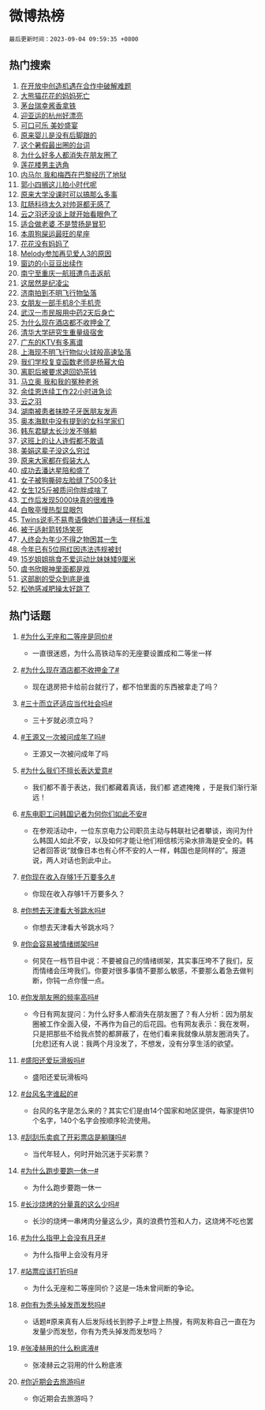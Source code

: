 # 微博热榜

`最后更新时间：2023-09-04 09:59:35 +0800`

## 热门搜索

1. [在开放中创造机遇在合作中破解难题](https://m.weibo.cn/search?containerid=100103type%3D1%26t%3D10%26q%3D%23%E5%9C%A8%E5%BC%80%E6%94%BE%E4%B8%AD%E5%88%9B%E9%80%A0%E6%9C%BA%E9%81%87%E5%9C%A8%E5%90%88%E4%BD%9C%E4%B8%AD%E7%A0%B4%E8%A7%A3%E9%9A%BE%E9%A2%98%23&stream_entry_id=51&isnewpage=1&extparam=seat%3D1%26cate%3D10103%26dgr%3D0%26stream_entry_id%3D51%26c_type%3D51%26pos%3D0%26filter_type%3Drealtimehot%26display_time%3D1693792774%26pre_seqid%3D1693792774334018434175&luicode=10000011&lfid=106003type%253D25%2526t%253D3%2526disable_hot%253D1%2526filter_type%253Drealtimehot)
1. [大熊猫花花的妈妈死亡](https://m.weibo.cn/search?containerid=100103type%3D1%26t%3D10%26q%3D%23%E5%A4%A7%E7%86%8A%E7%8C%AB%E8%8A%B1%E8%8A%B1%E7%9A%84%E5%A6%88%E5%A6%88%E6%AD%BB%E4%BA%A1%23&stream_entry_id=31&isnewpage=1&extparam=seat%3D1%26band_rank%3D1%26stream_entry_id%3D31%26lcate%3D5001%26c_type%3D31%26pos%3D0%26flag%3D16%26dgr%3D0%26q%3D%2523%25E5%25A4%25A7%25E7%2586%258A%25E7%258C%25AB%25E8%258A%25B1%25E8%258A%25B1%25E7%259A%2584%25E5%25A6%2588%25E5%25A6%2588%25E6%25AD%25BB%25E4%25BA%25A1%2523%26cate%3D5001%26realpos%3D1%26filter_type%3Drealtimehot%26display_time%3D1693792774%26pre_seqid%3D1693792774334018434175&luicode=10000011&lfid=106003type%253D25%2526t%253D3%2526disable_hot%253D1%2526filter_type%253Drealtimehot)
1. [茅台瑞幸酱香拿铁](https://m.weibo.cn/search?containerid=100103type%3D1%26t%3D10%26q%3D%23%E8%8C%85%E5%8F%B0%E7%91%9E%E5%B9%B8%E9%85%B1%E9%A6%99%E6%8B%BF%E9%93%81%23&stream_entry_id=31&isnewpage=1&extparam=seat%3D1%26band_rank%3D2%26stream_entry_id%3D31%26lcate%3D5001%26c_type%3D31%26pos%3D1%26flag%3D1%26dgr%3D0%26q%3D%2523%25E8%258C%2585%25E5%258F%25B0%25E7%2591%259E%25E5%25B9%25B8%25E9%2585%25B1%25E9%25A6%2599%25E6%258B%25BF%25E9%2593%2581%2523%26cate%3D5001%26realpos%3D2%26filter_type%3Drealtimehot%26display_time%3D1693792774%26pre_seqid%3D1693792774334018434175&luicode=10000011&lfid=106003type%253D25%2526t%253D3%2526disable_hot%253D1%2526filter_type%253Drealtimehot)
1. [迎亚运的杭州好漂亮](https://m.weibo.cn/search?containerid=100103type%3D1%26t%3D10%26q%3D%23%E8%BF%8E%E4%BA%9A%E8%BF%90%E7%9A%84%E6%9D%AD%E5%B7%9E%E5%A5%BD%E6%BC%82%E4%BA%AE%23&stream_entry_id=31&isnewpage=1&extparam=seat%3D1%26band_rank%3D3%26stream_entry_id%3D31%26lcate%3D5001%26c_type%3D31%26pos%3D2%26flag%3D0%26dgr%3D0%26q%3D%2523%25E8%25BF%258E%25E4%25BA%259A%25E8%25BF%2590%25E7%259A%2584%25E6%259D%25AD%25E5%25B7%259E%25E5%25A5%25BD%25E6%25BC%2582%25E4%25BA%25AE%2523%26cate%3D5001%26realpos%3D3%26filter_type%3Drealtimehot%26display_time%3D1693792774%26pre_seqid%3D1693792774334018434175&luicode=10000011&lfid=106003type%253D25%2526t%253D3%2526disable_hot%253D1%2526filter_type%253Drealtimehot)
1. [可口可乐 美妙盛宴](https://m.weibo.cn/search?containerid=100103type%3D1%26t%3D10%26q%3D%23%E5%8F%AF%E5%8F%A3%E5%8F%AF%E4%B9%90+%E7%BE%8E%E5%A6%99%E7%9B%9B%E5%AE%B4%23&stream_entry_id=31&isnewpage=1&extparam=seat%3D1%26band_rank%3D4%26lcate%3D5001%26is_ad_pos%3D1%26c_type%3D31%26pos%3D3%26adid%3D201167%26dgr%3D0%26topic_ad%3D1%26stream_entry_id%3D31%26cate%3D5001%26q%3D%2523%25E5%258F%25AF%25E5%258F%25A3%25E5%258F%25AF%25E4%25B9%2590%2520%25E7%25BE%258E%25E5%25A6%2599%25E7%259B%259B%25E5%25AE%25B4%2523%26filter_type%3Drealtimehot%26display_time%3D1693792774%26pre_seqid%3D1693792774334018434175&luicode=10000011&lfid=106003type%253D25%2526t%253D3%2526disable_hot%253D1%2526filter_type%253Drealtimehot)
1. [原来婴儿是没有后脚跟的](https://m.weibo.cn/search?containerid=100103type%3D1%26t%3D10%26q%3D%23%E5%8E%9F%E6%9D%A5%E5%A9%B4%E5%84%BF%E6%98%AF%E6%B2%A1%E6%9C%89%E5%90%8E%E8%84%9A%E8%B7%9F%E7%9A%84%23&stream_entry_id=31&isnewpage=1&extparam=seat%3D1%26band_rank%3D4%26stream_entry_id%3D31%26lcate%3D5001%26c_type%3D31%26pos%3D4%26flag%3D1%26dgr%3D0%26q%3D%2523%25E5%258E%259F%25E6%259D%25A5%25E5%25A9%25B4%25E5%2584%25BF%25E6%2598%25AF%25E6%25B2%25A1%25E6%259C%2589%25E5%2590%258E%25E8%2584%259A%25E8%25B7%259F%25E7%259A%2584%2523%26cate%3D5001%26realpos%3D4%26filter_type%3Drealtimehot%26display_time%3D1693792774%26pre_seqid%3D1693792774334018434175&luicode=10000011&lfid=106003type%253D25%2526t%253D3%2526disable_hot%253D1%2526filter_type%253Drealtimehot)
1. [这个暑假最出圈的台词](https://m.weibo.cn/search?containerid=100103type%3D1%26t%3D10%26q%3D%23%E8%BF%99%E4%B8%AA%E6%9A%91%E5%81%87%E6%9C%80%E5%87%BA%E5%9C%88%E7%9A%84%E5%8F%B0%E8%AF%8D%23&stream_entry_id=31&isnewpage=1&extparam=seat%3D1%26band_rank%3D5%26stream_entry_id%3D31%26lcate%3D5001%26c_type%3D31%26pos%3D5%26flag%3D1%26dgr%3D0%26q%3D%2523%25E8%25BF%2599%25E4%25B8%25AA%25E6%259A%2591%25E5%2581%2587%25E6%259C%2580%25E5%2587%25BA%25E5%259C%2588%25E7%259A%2584%25E5%258F%25B0%25E8%25AF%258D%2523%26cate%3D5001%26realpos%3D5%26filter_type%3Drealtimehot%26display_time%3D1693792774%26pre_seqid%3D1693792774334018434175&luicode=10000011&lfid=106003type%253D25%2526t%253D3%2526disable_hot%253D1%2526filter_type%253Drealtimehot)
1. [为什么好多人都消失在朋友圈了](https://m.weibo.cn/search?containerid=100103type%3D1%26t%3D10%26q%3D%23%E4%B8%BA%E4%BB%80%E4%B9%88%E5%A5%BD%E5%A4%9A%E4%BA%BA%E9%83%BD%E6%B6%88%E5%A4%B1%E5%9C%A8%E6%9C%8B%E5%8F%8B%E5%9C%88%E4%BA%86%23&stream_entry_id=31&isnewpage=1&extparam=seat%3D1%26band_rank%3D6%26stream_entry_id%3D31%26lcate%3D5001%26c_type%3D31%26pos%3D6%26flag%3D16%26dgr%3D0%26q%3D%2523%25E4%25B8%25BA%25E4%25BB%2580%25E4%25B9%2588%25E5%25A5%25BD%25E5%25A4%259A%25E4%25BA%25BA%25E9%2583%25BD%25E6%25B6%2588%25E5%25A4%25B1%25E5%259C%25A8%25E6%259C%258B%25E5%258F%258B%25E5%259C%2588%25E4%25BA%2586%2523%26cate%3D5001%26realpos%3D6%26filter_type%3Drealtimehot%26display_time%3D1693792774%26pre_seqid%3D1693792774334018434175&luicode=10000011&lfid=106003type%253D25%2526t%253D3%2526disable_hot%253D1%2526filter_type%253Drealtimehot)
1. [莲花楼男主选角](https://m.weibo.cn/search?containerid=100103type%3D1%26t%3D10%26q%3D%E8%8E%B2%E8%8A%B1%E6%A5%BC%E7%94%B7%E4%B8%BB%E9%80%89%E8%A7%92&stream_entry_id=31&isnewpage=1&extparam=seat%3D1%26band_rank%3D7%26stream_entry_id%3D31%26lcate%3D5001%26c_type%3D31%26pos%3D7%26flag%3D1%26dgr%3D0%26q%3D%25E8%258E%25B2%25E8%258A%25B1%25E6%25A5%25BC%25E7%2594%25B7%25E4%25B8%25BB%25E9%2580%2589%25E8%25A7%2592%26cate%3D5001%26realpos%3D7%26filter_type%3Drealtimehot%26display_time%3D1693792774%26pre_seqid%3D1693792774334018434175&luicode=10000011&lfid=106003type%253D25%2526t%253D3%2526disable_hot%253D1%2526filter_type%253Drealtimehot)
1. [内马尔 我和梅西在巴黎经历了地狱](https://m.weibo.cn/search?containerid=100103type%3D1%26t%3D10%26q%3D%E5%86%85%E9%A9%AC%E5%B0%94+%E6%88%91%E5%92%8C%E6%A2%85%E8%A5%BF%E5%9C%A8%E5%B7%B4%E9%BB%8E%E7%BB%8F%E5%8E%86%E4%BA%86%E5%9C%B0%E7%8B%B1&stream_entry_id=31&isnewpage=1&extparam=seat%3D1%26band_rank%3D8%26stream_entry_id%3D31%26lcate%3D5001%26c_type%3D31%26pos%3D8%26flag%3D2%26dgr%3D0%26q%3D%25E5%2586%2585%25E9%25A9%25AC%25E5%25B0%2594%2520%25E6%2588%2591%25E5%2592%258C%25E6%25A2%2585%25E8%25A5%25BF%25E5%259C%25A8%25E5%25B7%25B4%25E9%25BB%258E%25E7%25BB%258F%25E5%258E%2586%25E4%25BA%2586%25E5%259C%25B0%25E7%258B%25B1%26cate%3D5001%26realpos%3D8%26filter_type%3Drealtimehot%26display_time%3D1693792774%26pre_seqid%3D1693792774334018434175&luicode=10000011&lfid=106003type%253D25%2526t%253D3%2526disable_hot%253D1%2526filter_type%253Drealtimehot)
1. [郭小四搁这儿拍小时代呢](https://m.weibo.cn/search?containerid=100103type%3D1%26t%3D10%26q%3D%E9%83%AD%E5%B0%8F%E5%9B%9B%E6%90%81%E8%BF%99%E5%84%BF%E6%8B%8D%E5%B0%8F%E6%97%B6%E4%BB%A3%E5%91%A2&stream_entry_id=31&isnewpage=1&extparam=seat%3D1%26band_rank%3D9%26stream_entry_id%3D31%26lcate%3D5001%26c_type%3D31%26pos%3D9%26flag%3D2%26dgr%3D0%26q%3D%25E9%2583%25AD%25E5%25B0%258F%25E5%259B%259B%25E6%2590%2581%25E8%25BF%2599%25E5%2584%25BF%25E6%258B%258D%25E5%25B0%258F%25E6%2597%25B6%25E4%25BB%25A3%25E5%2591%25A2%26cate%3D5001%26realpos%3D9%26filter_type%3Drealtimehot%26display_time%3D1693792774%26pre_seqid%3D1693792774334018434175&luicode=10000011&lfid=106003type%253D25%2526t%253D3%2526disable_hot%253D1%2526filter_type%253Drealtimehot)
1. [原来大学没课时可以搞那么多事](https://m.weibo.cn/search?containerid=100103type%3D1%26t%3D10%26q%3D%E5%8E%9F%E6%9D%A5%E5%A4%A7%E5%AD%A6%E6%B2%A1%E8%AF%BE%E6%97%B6%E5%8F%AF%E4%BB%A5%E6%90%9E%E9%82%A3%E4%B9%88%E5%A4%9A%E4%BA%8B&stream_entry_id=31&isnewpage=1&extparam=seat%3D1%26band_rank%3D10%26stream_entry_id%3D31%26lcate%3D5001%26c_type%3D31%26pos%3D10%26flag%3D0%26dgr%3D0%26q%3D%25E5%258E%259F%25E6%259D%25A5%25E5%25A4%25A7%25E5%25AD%25A6%25E6%25B2%25A1%25E8%25AF%25BE%25E6%2597%25B6%25E5%258F%25AF%25E4%25BB%25A5%25E6%2590%259E%25E9%2582%25A3%25E4%25B9%2588%25E5%25A4%259A%25E4%25BA%258B%26cate%3D5001%26realpos%3D10%26filter_type%3Drealtimehot%26display_time%3D1693792774%26pre_seqid%3D1693792774334018434175&luicode=10000011&lfid=106003type%253D25%2526t%253D3%2526disable_hot%253D1%2526filter_type%253Drealtimehot)
1. [肛肠科待太久对帅哥都无感了](https://m.weibo.cn/search?containerid=100103type%3D1%26t%3D10%26q%3D%23%E8%82%9B%E8%82%A0%E7%A7%91%E5%BE%85%E5%A4%AA%E4%B9%85%E5%AF%B9%E5%B8%85%E5%93%A5%E9%83%BD%E6%97%A0%E6%84%9F%E4%BA%86%23&stream_entry_id=31&isnewpage=1&extparam=seat%3D1%26band_rank%3D11%26stream_entry_id%3D31%26lcate%3D5001%26c_type%3D31%26pos%3D11%26flag%3D0%26dgr%3D0%26q%3D%2523%25E8%2582%259B%25E8%2582%25A0%25E7%25A7%2591%25E5%25BE%2585%25E5%25A4%25AA%25E4%25B9%2585%25E5%25AF%25B9%25E5%25B8%2585%25E5%2593%25A5%25E9%2583%25BD%25E6%2597%25A0%25E6%2584%259F%25E4%25BA%2586%2523%26cate%3D5001%26realpos%3D11%26filter_type%3Drealtimehot%26display_time%3D1693792774%26pre_seqid%3D1693792774334018434175&luicode=10000011&lfid=106003type%253D25%2526t%253D3%2526disable_hot%253D1%2526filter_type%253Drealtimehot)
1. [云之羽还没谈上就开始看眼色了](https://m.weibo.cn/search?containerid=100103type%3D1%26t%3D10%26q%3D%E4%BA%91%E4%B9%8B%E7%BE%BD%E8%BF%98%E6%B2%A1%E8%B0%88%E4%B8%8A%E5%B0%B1%E5%BC%80%E5%A7%8B%E7%9C%8B%E7%9C%BC%E8%89%B2%E4%BA%86&stream_entry_id=31&isnewpage=1&extparam=seat%3D1%26band_rank%3D12%26stream_entry_id%3D31%26lcate%3D5001%26c_type%3D31%26pos%3D12%26flag%3D0%26dgr%3D0%26q%3D%25E4%25BA%2591%25E4%25B9%258B%25E7%25BE%25BD%25E8%25BF%2598%25E6%25B2%25A1%25E8%25B0%2588%25E4%25B8%258A%25E5%25B0%25B1%25E5%25BC%2580%25E5%25A7%258B%25E7%259C%258B%25E7%259C%25BC%25E8%2589%25B2%25E4%25BA%2586%26cate%3D5001%26realpos%3D12%26filter_type%3Drealtimehot%26display_time%3D1693792774%26pre_seqid%3D1693792774334018434175&luicode=10000011&lfid=106003type%253D25%2526t%253D3%2526disable_hot%253D1%2526filter_type%253Drealtimehot)
1. [适合做老婆 不是赞扬是冒犯](https://m.weibo.cn/search?containerid=100103type%3D1%26t%3D10%26q%3D%E9%80%82%E5%90%88%E5%81%9A%E8%80%81%E5%A9%86+%E4%B8%8D%E6%98%AF%E8%B5%9E%E6%89%AC%E6%98%AF%E5%86%92%E7%8A%AF&stream_entry_id=31&isnewpage=1&extparam=seat%3D1%26band_rank%3D13%26stream_entry_id%3D31%26lcate%3D5001%26c_type%3D31%26pos%3D13%26flag%3D0%26dgr%3D0%26q%3D%25E9%2580%2582%25E5%2590%2588%25E5%2581%259A%25E8%2580%2581%25E5%25A9%2586%2520%25E4%25B8%258D%25E6%2598%25AF%25E8%25B5%259E%25E6%2589%25AC%25E6%2598%25AF%25E5%2586%2592%25E7%258A%25AF%26cate%3D5001%26realpos%3D13%26filter_type%3Drealtimehot%26display_time%3D1693792774%26pre_seqid%3D1693792774334018434175&luicode=10000011&lfid=106003type%253D25%2526t%253D3%2526disable_hot%253D1%2526filter_type%253Drealtimehot)
1. [本周狗屎运最旺的星座](https://m.weibo.cn/search?containerid=100103type%3D1%26t%3D10%26q%3D%E6%9C%AC%E5%91%A8%E7%8B%97%E5%B1%8E%E8%BF%90%E6%9C%80%E6%97%BA%E7%9A%84%E6%98%9F%E5%BA%A7&stream_entry_id=31&isnewpage=1&extparam=seat%3D1%26band_rank%3D14%26stream_entry_id%3D31%26lcate%3D5001%26c_type%3D31%26pos%3D14%26flag%3D0%26dgr%3D0%26q%3D%25E6%259C%25AC%25E5%2591%25A8%25E7%258B%2597%25E5%25B1%258E%25E8%25BF%2590%25E6%259C%2580%25E6%2597%25BA%25E7%259A%2584%25E6%2598%259F%25E5%25BA%25A7%26cate%3D5001%26realpos%3D14%26filter_type%3Drealtimehot%26display_time%3D1693792774%26pre_seqid%3D1693792774334018434175&luicode=10000011&lfid=106003type%253D25%2526t%253D3%2526disable_hot%253D1%2526filter_type%253Drealtimehot)
1. [花花没有妈妈了](https://m.weibo.cn/search?containerid=100103type%3D1%26t%3D10%26q%3D%23%E8%8A%B1%E8%8A%B1%E6%B2%A1%E6%9C%89%E5%A6%88%E5%A6%88%E4%BA%86%23&stream_entry_id=31&isnewpage=1&extparam=seat%3D1%26band_rank%3D15%26stream_entry_id%3D31%26lcate%3D5001%26c_type%3D31%26pos%3D15%26flag%3D0%26dgr%3D0%26q%3D%2523%25E8%258A%25B1%25E8%258A%25B1%25E6%25B2%25A1%25E6%259C%2589%25E5%25A6%2588%25E5%25A6%2588%25E4%25BA%2586%2523%26cate%3D5001%26realpos%3D15%26filter_type%3Drealtimehot%26display_time%3D1693792774%26pre_seqid%3D1693792774334018434175&luicode=10000011&lfid=106003type%253D25%2526t%253D3%2526disable_hot%253D1%2526filter_type%253Drealtimehot)
1. [Melody参加再见爱人3的原因](https://m.weibo.cn/search?containerid=100103type%3D1%26t%3D10%26q%3D%23Melody%E5%8F%82%E5%8A%A0%E5%86%8D%E8%A7%81%E7%88%B1%E4%BA%BA3%E7%9A%84%E5%8E%9F%E5%9B%A0%23&stream_entry_id=31&isnewpage=1&extparam=seat%3D1%26band_rank%3D16%26stream_entry_id%3D31%26lcate%3D5001%26c_type%3D31%26pos%3D16%26flag%3D1%26dgr%3D0%26q%3D%2523Melody%25E5%258F%2582%25E5%258A%25A0%25E5%2586%258D%25E8%25A7%2581%25E7%2588%25B1%25E4%25BA%25BA3%25E7%259A%2584%25E5%258E%259F%25E5%259B%25A0%2523%26cate%3D5001%26realpos%3D16%26filter_type%3Drealtimehot%26display_time%3D1693792774%26pre_seqid%3D1693792774334018434175&luicode=10000011&lfid=106003type%253D25%2526t%253D3%2526disable_hot%253D1%2526filter_type%253Drealtimehot)
1. [窗边的小豆豆出续作](https://m.weibo.cn/search?containerid=100103type%3D1%26t%3D10%26q%3D%23%E7%AA%97%E8%BE%B9%E7%9A%84%E5%B0%8F%E8%B1%86%E8%B1%86%E5%87%BA%E7%BB%AD%E4%BD%9C%23&stream_entry_id=31&isnewpage=1&extparam=seat%3D1%26band_rank%3D17%26stream_entry_id%3D31%26lcate%3D5001%26c_type%3D31%26pos%3D17%26flag%3D1%26dgr%3D0%26q%3D%2523%25E7%25AA%2597%25E8%25BE%25B9%25E7%259A%2584%25E5%25B0%258F%25E8%25B1%2586%25E8%25B1%2586%25E5%2587%25BA%25E7%25BB%25AD%25E4%25BD%259C%2523%26cate%3D5001%26realpos%3D17%26filter_type%3Drealtimehot%26display_time%3D1693792774%26pre_seqid%3D1693792774334018434175&luicode=10000011&lfid=106003type%253D25%2526t%253D3%2526disable_hot%253D1%2526filter_type%253Drealtimehot)
1. [南宁至重庆一航班遭鸟击返航](https://m.weibo.cn/search?containerid=100103type%3D1%26t%3D10%26q%3D%23%E5%8D%97%E5%AE%81%E8%87%B3%E9%87%8D%E5%BA%86%E4%B8%80%E8%88%AA%E7%8F%AD%E9%81%AD%E9%B8%9F%E5%87%BB%E8%BF%94%E8%88%AA%23&stream_entry_id=31&isnewpage=1&extparam=seat%3D1%26band_rank%3D18%26stream_entry_id%3D31%26lcate%3D5001%26c_type%3D31%26pos%3D18%26flag%3D1%26dgr%3D0%26q%3D%2523%25E5%258D%2597%25E5%25AE%2581%25E8%2587%25B3%25E9%2587%258D%25E5%25BA%2586%25E4%25B8%2580%25E8%2588%25AA%25E7%258F%25AD%25E9%2581%25AD%25E9%25B8%259F%25E5%2587%25BB%25E8%25BF%2594%25E8%2588%25AA%2523%26cate%3D5001%26realpos%3D18%26filter_type%3Drealtimehot%26display_time%3D1693792774%26pre_seqid%3D1693792774334018434175&luicode=10000011&lfid=106003type%253D25%2526t%253D3%2526disable_hot%253D1%2526filter_type%253Drealtimehot)
1. [这居然是纪凌尘](https://m.weibo.cn/search?containerid=100103type%3D1%26t%3D10%26q%3D%23%E8%BF%99%E5%B1%85%E7%84%B6%E6%98%AF%E7%BA%AA%E5%87%8C%E5%B0%98%23&stream_entry_id=31&isnewpage=1&extparam=seat%3D1%26band_rank%3D19%26stream_entry_id%3D31%26lcate%3D5001%26c_type%3D31%26pos%3D19%26flag%3D2%26dgr%3D0%26q%3D%2523%25E8%25BF%2599%25E5%25B1%2585%25E7%2584%25B6%25E6%2598%25AF%25E7%25BA%25AA%25E5%2587%258C%25E5%25B0%2598%2523%26cate%3D5001%26realpos%3D19%26filter_type%3Drealtimehot%26display_time%3D1693792774%26pre_seqid%3D1693792774334018434175&luicode=10000011&lfid=106003type%253D25%2526t%253D3%2526disable_hot%253D1%2526filter_type%253Drealtimehot)
1. [济南拍到不明飞行物坠落](https://m.weibo.cn/search?containerid=100103type%3D1%26t%3D10%26q%3D%23%E6%B5%8E%E5%8D%97%E6%8B%8D%E5%88%B0%E4%B8%8D%E6%98%8E%E9%A3%9E%E8%A1%8C%E7%89%A9%E5%9D%A0%E8%90%BD%23&stream_entry_id=31&isnewpage=1&extparam=seat%3D1%26band_rank%3D20%26stream_entry_id%3D31%26lcate%3D5001%26c_type%3D31%26pos%3D20%26flag%3D1%26dgr%3D0%26q%3D%2523%25E6%25B5%258E%25E5%258D%2597%25E6%258B%258D%25E5%2588%25B0%25E4%25B8%258D%25E6%2598%258E%25E9%25A3%259E%25E8%25A1%258C%25E7%2589%25A9%25E5%259D%25A0%25E8%2590%25BD%2523%26cate%3D5001%26realpos%3D20%26filter_type%3Drealtimehot%26display_time%3D1693792774%26pre_seqid%3D1693792774334018434175&luicode=10000011&lfid=106003type%253D25%2526t%253D3%2526disable_hot%253D1%2526filter_type%253Drealtimehot)
1. [女朋友一部手机8个手机壳](https://m.weibo.cn/search?containerid=100103type%3D1%26t%3D10%26q%3D%23%E5%A5%B3%E6%9C%8B%E5%8F%8B%E4%B8%80%E9%83%A8%E6%89%8B%E6%9C%BA8%E4%B8%AA%E6%89%8B%E6%9C%BA%E5%A3%B3%23&stream_entry_id=31&isnewpage=1&extparam=seat%3D1%26band_rank%3D21%26stream_entry_id%3D31%26lcate%3D5001%26c_type%3D31%26pos%3D21%26flag%3D1%26dgr%3D0%26q%3D%2523%25E5%25A5%25B3%25E6%259C%258B%25E5%258F%258B%25E4%25B8%2580%25E9%2583%25A8%25E6%2589%258B%25E6%259C%25BA8%25E4%25B8%25AA%25E6%2589%258B%25E6%259C%25BA%25E5%25A3%25B3%2523%26cate%3D5001%26realpos%3D21%26filter_type%3Drealtimehot%26display_time%3D1693792774%26pre_seqid%3D1693792774334018434175&luicode=10000011&lfid=106003type%253D25%2526t%253D3%2526disable_hot%253D1%2526filter_type%253Drealtimehot)
1. [武汉一市民服用中药2天后身亡](https://m.weibo.cn/search?containerid=100103type%3D1%26t%3D10%26q%3D%23%E6%AD%A6%E6%B1%89%E4%B8%80%E5%B8%82%E6%B0%91%E6%9C%8D%E7%94%A8%E4%B8%AD%E8%8D%AF2%E5%A4%A9%E5%90%8E%E8%BA%AB%E4%BA%A1%23&stream_entry_id=31&isnewpage=1&extparam=seat%3D1%26band_rank%3D22%26stream_entry_id%3D31%26lcate%3D5001%26c_type%3D31%26pos%3D22%26flag%3D1%26dgr%3D0%26q%3D%2523%25E6%25AD%25A6%25E6%25B1%2589%25E4%25B8%2580%25E5%25B8%2582%25E6%25B0%2591%25E6%259C%258D%25E7%2594%25A8%25E4%25B8%25AD%25E8%258D%25AF2%25E5%25A4%25A9%25E5%2590%258E%25E8%25BA%25AB%25E4%25BA%25A1%2523%26cate%3D5001%26realpos%3D22%26filter_type%3Drealtimehot%26display_time%3D1693792774%26pre_seqid%3D1693792774334018434175&luicode=10000011&lfid=106003type%253D25%2526t%253D3%2526disable_hot%253D1%2526filter_type%253Drealtimehot)
1. [为什么现在酒店都不收押金了](https://m.weibo.cn/search?containerid=100103type%3D1%26t%3D10%26q%3D%23%E4%B8%BA%E4%BB%80%E4%B9%88%E7%8E%B0%E5%9C%A8%E9%85%92%E5%BA%97%E9%83%BD%E4%B8%8D%E6%94%B6%E6%8A%BC%E9%87%91%E4%BA%86%23&stream_entry_id=31&isnewpage=1&extparam=seat%3D1%26band_rank%3D23%26stream_entry_id%3D31%26lcate%3D5001%26c_type%3D31%26pos%3D23%26flag%3D1%26dgr%3D0%26q%3D%2523%25E4%25B8%25BA%25E4%25BB%2580%25E4%25B9%2588%25E7%258E%25B0%25E5%259C%25A8%25E9%2585%2592%25E5%25BA%2597%25E9%2583%25BD%25E4%25B8%258D%25E6%2594%25B6%25E6%258A%25BC%25E9%2587%2591%25E4%25BA%2586%2523%26cate%3D5001%26realpos%3D23%26filter_type%3Drealtimehot%26display_time%3D1693792774%26pre_seqid%3D1693792774334018434175&luicode=10000011&lfid=106003type%253D25%2526t%253D3%2526disable_hot%253D1%2526filter_type%253Drealtimehot)
1. [清华大学研究生重量级宿舍](https://m.weibo.cn/search?containerid=100103type%3D1%26t%3D10%26q%3D%E6%B8%85%E5%8D%8E%E5%A4%A7%E5%AD%A6%E7%A0%94%E7%A9%B6%E7%94%9F%E9%87%8D%E9%87%8F%E7%BA%A7%E5%AE%BF%E8%88%8D&stream_entry_id=31&isnewpage=1&extparam=seat%3D1%26band_rank%3D24%26stream_entry_id%3D31%26lcate%3D5001%26c_type%3D31%26pos%3D24%26flag%3D0%26dgr%3D0%26q%3D%25E6%25B8%2585%25E5%258D%258E%25E5%25A4%25A7%25E5%25AD%25A6%25E7%25A0%2594%25E7%25A9%25B6%25E7%2594%259F%25E9%2587%258D%25E9%2587%258F%25E7%25BA%25A7%25E5%25AE%25BF%25E8%2588%258D%26cate%3D5001%26realpos%3D24%26filter_type%3Drealtimehot%26display_time%3D1693792774%26pre_seqid%3D1693792774334018434175&luicode=10000011&lfid=106003type%253D25%2526t%253D3%2526disable_hot%253D1%2526filter_type%253Drealtimehot)
1. [广东的KTV有多离谱](https://m.weibo.cn/search?containerid=100103type%3D1%26t%3D10%26q%3D%23%E5%B9%BF%E4%B8%9C%E7%9A%84KTV%E6%9C%89%E5%A4%9A%E7%A6%BB%E8%B0%B1%23&stream_entry_id=31&isnewpage=1&extparam=seat%3D1%26band_rank%3D25%26stream_entry_id%3D31%26lcate%3D5001%26c_type%3D31%26pos%3D25%26flag%3D1%26dgr%3D0%26q%3D%2523%25E5%25B9%25BF%25E4%25B8%259C%25E7%259A%2584KTV%25E6%259C%2589%25E5%25A4%259A%25E7%25A6%25BB%25E8%25B0%25B1%2523%26cate%3D5001%26realpos%3D25%26filter_type%3Drealtimehot%26display_time%3D1693792774%26pre_seqid%3D1693792774334018434175&luicode=10000011&lfid=106003type%253D25%2526t%253D3%2526disable_hot%253D1%2526filter_type%253Drealtimehot)
1. [上海现不明飞行物似火球般高速坠落](https://m.weibo.cn/search?containerid=100103type%3D1%26t%3D10%26q%3D%23%E4%B8%8A%E6%B5%B7%E7%8E%B0%E4%B8%8D%E6%98%8E%E9%A3%9E%E8%A1%8C%E7%89%A9%E4%BC%BC%E7%81%AB%E7%90%83%E8%88%AC%E9%AB%98%E9%80%9F%E5%9D%A0%E8%90%BD%23&stream_entry_id=31&isnewpage=1&extparam=seat%3D1%26band_rank%3D26%26stream_entry_id%3D31%26lcate%3D5001%26c_type%3D31%26pos%3D26%26flag%3D1%26dgr%3D0%26q%3D%2523%25E4%25B8%258A%25E6%25B5%25B7%25E7%258E%25B0%25E4%25B8%258D%25E6%2598%258E%25E9%25A3%259E%25E8%25A1%258C%25E7%2589%25A9%25E4%25BC%25BC%25E7%2581%25AB%25E7%2590%2583%25E8%2588%25AC%25E9%25AB%2598%25E9%2580%259F%25E5%259D%25A0%25E8%2590%25BD%2523%26cate%3D5001%26realpos%3D26%26filter_type%3Drealtimehot%26display_time%3D1693792774%26pre_seqid%3D1693792774334018434175&luicode=10000011&lfid=106003type%253D25%2526t%253D3%2526disable_hot%253D1%2526filter_type%253Drealtimehot)
1. [我们学校复变函数老师是杨幂大伯](https://m.weibo.cn/search?containerid=100103type%3D1%26t%3D10%26q%3D%E6%88%91%E4%BB%AC%E5%AD%A6%E6%A0%A1%E5%A4%8D%E5%8F%98%E5%87%BD%E6%95%B0%E8%80%81%E5%B8%88%E6%98%AF%E6%9D%A8%E5%B9%82%E5%A4%A7%E4%BC%AF&stream_entry_id=31&isnewpage=1&extparam=seat%3D1%26band_rank%3D27%26stream_entry_id%3D31%26lcate%3D5001%26c_type%3D31%26pos%3D27%26flag%3D0%26dgr%3D0%26q%3D%25E6%2588%2591%25E4%25BB%25AC%25E5%25AD%25A6%25E6%25A0%25A1%25E5%25A4%258D%25E5%258F%2598%25E5%2587%25BD%25E6%2595%25B0%25E8%2580%2581%25E5%25B8%2588%25E6%2598%25AF%25E6%259D%25A8%25E5%25B9%2582%25E5%25A4%25A7%25E4%25BC%25AF%26cate%3D5001%26realpos%3D27%26filter_type%3Drealtimehot%26display_time%3D1693792774%26pre_seqid%3D1693792774334018434175&luicode=10000011&lfid=106003type%253D25%2526t%253D3%2526disable_hot%253D1%2526filter_type%253Drealtimehot)
1. [离职后被要求退回奶茶钱](https://m.weibo.cn/search?containerid=100103type%3D1%26t%3D10%26q%3D%23%E7%A6%BB%E8%81%8C%E5%90%8E%E8%A2%AB%E8%A6%81%E6%B1%82%E9%80%80%E5%9B%9E%E5%A5%B6%E8%8C%B6%E9%92%B1%23&stream_entry_id=31&isnewpage=1&extparam=seat%3D1%26band_rank%3D28%26stream_entry_id%3D31%26lcate%3D5001%26c_type%3D31%26pos%3D28%26flag%3D0%26dgr%3D0%26q%3D%2523%25E7%25A6%25BB%25E8%2581%258C%25E5%2590%258E%25E8%25A2%25AB%25E8%25A6%2581%25E6%25B1%2582%25E9%2580%2580%25E5%259B%259E%25E5%25A5%25B6%25E8%258C%25B6%25E9%2592%25B1%2523%26cate%3D5001%26realpos%3D28%26filter_type%3Drealtimehot%26display_time%3D1693792774%26pre_seqid%3D1693792774334018434175&luicode=10000011&lfid=106003type%253D25%2526t%253D3%2526disable_hot%253D1%2526filter_type%253Drealtimehot)
1. [马立奥 我和我的冤种老爸](https://m.weibo.cn/search?containerid=100103type%3D1%26t%3D10%26q%3D%E9%A9%AC%E7%AB%8B%E5%A5%A5+%E6%88%91%E5%92%8C%E6%88%91%E7%9A%84%E5%86%A4%E7%A7%8D%E8%80%81%E7%88%B8&stream_entry_id=31&isnewpage=1&extparam=seat%3D1%26band_rank%3D29%26stream_entry_id%3D31%26lcate%3D5001%26c_type%3D31%26pos%3D29%26flag%3D0%26dgr%3D0%26q%3D%25E9%25A9%25AC%25E7%25AB%258B%25E5%25A5%25A5%2520%25E6%2588%2591%25E5%2592%258C%25E6%2588%2591%25E7%259A%2584%25E5%2586%25A4%25E7%25A7%258D%25E8%2580%2581%25E7%2588%25B8%26cate%3D5001%26realpos%3D29%26filter_type%3Drealtimehot%26display_time%3D1693792774%26pre_seqid%3D1693792774334018434175&luicode=10000011&lfid=106003type%253D25%2526t%253D3%2526disable_hot%253D1%2526filter_type%253Drealtimehot)
1. [余佳恩连续工作22小时进急诊](https://m.weibo.cn/search?containerid=100103type%3D1%26t%3D10%26q%3D%23%E4%BD%99%E4%BD%B3%E6%81%A9%E8%BF%9E%E7%BB%AD%E5%B7%A5%E4%BD%9C22%E5%B0%8F%E6%97%B6%E8%BF%9B%E6%80%A5%E8%AF%8A%23&stream_entry_id=31&isnewpage=1&extparam=seat%3D1%26band_rank%3D30%26stream_entry_id%3D31%26lcate%3D5001%26c_type%3D31%26pos%3D30%26flag%3D1%26dgr%3D0%26q%3D%2523%25E4%25BD%2599%25E4%25BD%25B3%25E6%2581%25A9%25E8%25BF%259E%25E7%25BB%25AD%25E5%25B7%25A5%25E4%25BD%259C22%25E5%25B0%258F%25E6%2597%25B6%25E8%25BF%259B%25E6%2580%25A5%25E8%25AF%258A%2523%26cate%3D5001%26realpos%3D30%26filter_type%3Drealtimehot%26display_time%3D1693792774%26pre_seqid%3D1693792774334018434175&luicode=10000011&lfid=106003type%253D25%2526t%253D3%2526disable_hot%253D1%2526filter_type%253Drealtimehot)
1. [云之羽](https://m.weibo.cn/search?containerid=100103type%3D1%26t%3D10%26q%3D%E4%BA%91%E4%B9%8B%E7%BE%BD&stream_entry_id=31&isnewpage=1&extparam=seat%3D1%26band_rank%3D31%26stream_entry_id%3D31%26lcate%3D5001%26c_type%3D31%26pos%3D31%26flag%3D1%26dgr%3D0%26q%3D%25E4%25BA%2591%25E4%25B9%258B%25E7%25BE%25BD%26cate%3D5001%26realpos%3D31%26filter_type%3Drealtimehot%26display_time%3D1693792774%26pre_seqid%3D1693792774334018434175&luicode=10000011&lfid=106003type%253D25%2526t%253D3%2526disable_hot%253D1%2526filter_type%253Drealtimehot)
1. [湖南被患者抹脖子牙医朋友发声](https://m.weibo.cn/search?containerid=100103type%3D1%26t%3D10%26q%3D%23%E6%B9%96%E5%8D%97%E8%A2%AB%E6%82%A3%E8%80%85%E6%8A%B9%E8%84%96%E5%AD%90%E7%89%99%E5%8C%BB%E6%9C%8B%E5%8F%8B%E5%8F%91%E5%A3%B0%23&stream_entry_id=31&isnewpage=1&extparam=seat%3D1%26band_rank%3D32%26stream_entry_id%3D31%26lcate%3D5001%26c_type%3D31%26pos%3D32%26flag%3D0%26dgr%3D0%26q%3D%2523%25E6%25B9%2596%25E5%258D%2597%25E8%25A2%25AB%25E6%2582%25A3%25E8%2580%2585%25E6%258A%25B9%25E8%2584%2596%25E5%25AD%2590%25E7%2589%2599%25E5%258C%25BB%25E6%259C%258B%25E5%258F%258B%25E5%258F%2591%25E5%25A3%25B0%2523%26cate%3D5001%26realpos%3D32%26filter_type%3Drealtimehot%26display_time%3D1693792774%26pre_seqid%3D1693792774334018434175&luicode=10000011&lfid=106003type%253D25%2526t%253D3%2526disable_hot%253D1%2526filter_type%253Drealtimehot)
1. [奥本海默中没有提到的女科学家们](https://m.weibo.cn/search?containerid=100103type%3D1%26t%3D10%26q%3D%E5%A5%A5%E6%9C%AC%E6%B5%B7%E9%BB%98%E4%B8%AD%E6%B2%A1%E6%9C%89%E6%8F%90%E5%88%B0%E7%9A%84%E5%A5%B3%E7%A7%91%E5%AD%A6%E5%AE%B6%E4%BB%AC&stream_entry_id=31&isnewpage=1&extparam=seat%3D1%26band_rank%3D33%26stream_entry_id%3D31%26lcate%3D5001%26c_type%3D31%26pos%3D33%26flag%3D1%26dgr%3D0%26q%3D%25E5%25A5%25A5%25E6%259C%25AC%25E6%25B5%25B7%25E9%25BB%2598%25E4%25B8%25AD%25E6%25B2%25A1%25E6%259C%2589%25E6%258F%2590%25E5%2588%25B0%25E7%259A%2584%25E5%25A5%25B3%25E7%25A7%2591%25E5%25AD%25A6%25E5%25AE%25B6%25E4%25BB%25AC%26cate%3D5001%26realpos%3D33%26filter_type%3Drealtimehot%26display_time%3D1693792774%26pre_seqid%3D1693792774334018434175&luicode=10000011&lfid=106003type%253D25%2526t%253D3%2526disable_hot%253D1%2526filter_type%253Drealtimehot)
1. [韩东君腿太长沙发不够躺](https://m.weibo.cn/search?containerid=100103type%3D1%26t%3D10%26q%3D%23%E9%9F%A9%E4%B8%9C%E5%90%9B%E8%85%BF%E5%A4%AA%E9%95%BF%E6%B2%99%E5%8F%91%E4%B8%8D%E5%A4%9F%E8%BA%BA%23&stream_entry_id=31&isnewpage=1&extparam=seat%3D1%26band_rank%3D34%26stream_entry_id%3D31%26lcate%3D5001%26c_type%3D31%26pos%3D34%26flag%3D1%26dgr%3D0%26q%3D%2523%25E9%259F%25A9%25E4%25B8%259C%25E5%2590%259B%25E8%2585%25BF%25E5%25A4%25AA%25E9%2595%25BF%25E6%25B2%2599%25E5%258F%2591%25E4%25B8%258D%25E5%25A4%259F%25E8%25BA%25BA%2523%26cate%3D5001%26realpos%3D34%26filter_type%3Drealtimehot%26display_time%3D1693792774%26pre_seqid%3D1693792774334018434175&luicode=10000011&lfid=106003type%253D25%2526t%253D3%2526disable_hot%253D1%2526filter_type%253Drealtimehot)
1. [这班上的让人连假都不敢请](https://m.weibo.cn/search?containerid=100103type%3D1%26t%3D10%26q%3D%E8%BF%99%E7%8F%AD%E4%B8%8A%E7%9A%84%E8%AE%A9%E4%BA%BA%E8%BF%9E%E5%81%87%E9%83%BD%E4%B8%8D%E6%95%A2%E8%AF%B7&stream_entry_id=31&isnewpage=1&extparam=seat%3D1%26band_rank%3D35%26stream_entry_id%3D31%26lcate%3D5001%26c_type%3D31%26pos%3D35%26flag%3D1%26dgr%3D0%26q%3D%25E8%25BF%2599%25E7%258F%25AD%25E4%25B8%258A%25E7%259A%2584%25E8%25AE%25A9%25E4%25BA%25BA%25E8%25BF%259E%25E5%2581%2587%25E9%2583%25BD%25E4%25B8%258D%25E6%2595%25A2%25E8%25AF%25B7%26cate%3D5001%26realpos%3D35%26filter_type%3Drealtimehot%26display_time%3D1693792774%26pre_seqid%3D1693792774334018434175&luicode=10000011&lfid=106003type%253D25%2526t%253D3%2526disable_hot%253D1%2526filter_type%253Drealtimehot)
1. [美娟这辈子没这么穷过](https://m.weibo.cn/search?containerid=100103type%3D1%26t%3D10%26q%3D%23%E7%BE%8E%E5%A8%9F%E8%BF%99%E8%BE%88%E5%AD%90%E6%B2%A1%E8%BF%99%E4%B9%88%E7%A9%B7%E8%BF%87%23&stream_entry_id=31&isnewpage=1&extparam=seat%3D1%26band_rank%3D36%26stream_entry_id%3D31%26lcate%3D5001%26c_type%3D31%26pos%3D36%26flag%3D1%26dgr%3D0%26q%3D%2523%25E7%25BE%258E%25E5%25A8%259F%25E8%25BF%2599%25E8%25BE%2588%25E5%25AD%2590%25E6%25B2%25A1%25E8%25BF%2599%25E4%25B9%2588%25E7%25A9%25B7%25E8%25BF%2587%2523%26cate%3D5001%26realpos%3D36%26filter_type%3Drealtimehot%26display_time%3D1693792774%26pre_seqid%3D1693792774334018434175&luicode=10000011&lfid=106003type%253D25%2526t%253D3%2526disable_hot%253D1%2526filter_type%253Drealtimehot)
1. [原来大家都在假装大人](https://m.weibo.cn/search?containerid=100103type%3D1%26t%3D10%26q%3D%23%E5%8E%9F%E6%9D%A5%E5%A4%A7%E5%AE%B6%E9%83%BD%E5%9C%A8%E5%81%87%E8%A3%85%E5%A4%A7%E4%BA%BA%23&stream_entry_id=31&isnewpage=1&extparam=seat%3D1%26band_rank%3D37%26stream_entry_id%3D31%26lcate%3D5001%26c_type%3D31%26pos%3D37%26flag%3D1%26dgr%3D0%26q%3D%2523%25E5%258E%259F%25E6%259D%25A5%25E5%25A4%25A7%25E5%25AE%25B6%25E9%2583%25BD%25E5%259C%25A8%25E5%2581%2587%25E8%25A3%2585%25E5%25A4%25A7%25E4%25BA%25BA%2523%26cate%3D5001%26realpos%3D37%26filter_type%3Drealtimehot%26display_time%3D1693792774%26pre_seqid%3D1693792774334018434175&luicode=10000011&lfid=106003type%253D25%2526t%253D3%2526disable_hot%253D1%2526filter_type%253Drealtimehot)
1. [成功去潘达星陪和盛了](https://m.weibo.cn/search?containerid=100103type%3D1%26t%3D10%26q%3D%E6%88%90%E5%8A%9F%E5%8E%BB%E6%BD%98%E8%BE%BE%E6%98%9F%E9%99%AA%E5%92%8C%E7%9B%9B%E4%BA%86&stream_entry_id=31&isnewpage=1&extparam=seat%3D1%26band_rank%3D38%26stream_entry_id%3D31%26lcate%3D5001%26c_type%3D31%26pos%3D38%26flag%3D1%26dgr%3D0%26q%3D%25E6%2588%2590%25E5%258A%259F%25E5%258E%25BB%25E6%25BD%2598%25E8%25BE%25BE%25E6%2598%259F%25E9%2599%25AA%25E5%2592%258C%25E7%259B%259B%25E4%25BA%2586%26cate%3D5001%26realpos%3D38%26filter_type%3Drealtimehot%26display_time%3D1693792774%26pre_seqid%3D1693792774334018434175&luicode=10000011&lfid=106003type%253D25%2526t%253D3%2526disable_hot%253D1%2526filter_type%253Drealtimehot)
1. [女子被狗撕碎左脸缝了500多针](https://m.weibo.cn/search?containerid=100103type%3D1%26t%3D10%26q%3D%23%E5%A5%B3%E5%AD%90%E8%A2%AB%E7%8B%97%E6%92%95%E7%A2%8E%E5%B7%A6%E8%84%B8%E7%BC%9D%E4%BA%86500%E5%A4%9A%E9%92%88%23&stream_entry_id=31&isnewpage=1&extparam=seat%3D1%26band_rank%3D39%26stream_entry_id%3D31%26lcate%3D5001%26c_type%3D31%26pos%3D39%26flag%3D0%26dgr%3D0%26q%3D%2523%25E5%25A5%25B3%25E5%25AD%2590%25E8%25A2%25AB%25E7%258B%2597%25E6%2592%2595%25E7%25A2%258E%25E5%25B7%25A6%25E8%2584%25B8%25E7%25BC%259D%25E4%25BA%2586500%25E5%25A4%259A%25E9%2592%2588%2523%26cate%3D5001%26realpos%3D39%26filter_type%3Drealtimehot%26display_time%3D1693792774%26pre_seqid%3D1693792774334018434175&luicode=10000011&lfid=106003type%253D25%2526t%253D3%2526disable_hot%253D1%2526filter_type%253Drealtimehot)
1. [女生125斤被质问你胖成啥了](https://m.weibo.cn/search?containerid=100103type%3D1%26t%3D10%26q%3D%E5%A5%B3%E7%94%9F125%E6%96%A4%E8%A2%AB%E8%B4%A8%E9%97%AE%E4%BD%A0%E8%83%96%E6%88%90%E5%95%A5%E4%BA%86&stream_entry_id=31&isnewpage=1&extparam=seat%3D1%26band_rank%3D40%26stream_entry_id%3D31%26lcate%3D5001%26c_type%3D31%26pos%3D40%26flag%3D0%26dgr%3D0%26q%3D%25E5%25A5%25B3%25E7%2594%259F125%25E6%2596%25A4%25E8%25A2%25AB%25E8%25B4%25A8%25E9%2597%25AE%25E4%25BD%25A0%25E8%2583%2596%25E6%2588%2590%25E5%2595%25A5%25E4%25BA%2586%26cate%3D5001%26realpos%3D40%26filter_type%3Drealtimehot%26display_time%3D1693792774%26pre_seqid%3D1693792774334018434175&luicode=10000011&lfid=106003type%253D25%2526t%253D3%2526disable_hot%253D1%2526filter_type%253Drealtimehot)
1. [工作后发现5000块真的很难挣](https://m.weibo.cn/search?containerid=100103type%3D1%26t%3D10%26q%3D%23%E5%B7%A5%E4%BD%9C%E5%90%8E%E5%8F%91%E7%8E%B05000%E5%9D%97%E7%9C%9F%E7%9A%84%E5%BE%88%E9%9A%BE%E6%8C%A3%23&stream_entry_id=31&isnewpage=1&extparam=seat%3D1%26band_rank%3D41%26stream_entry_id%3D31%26lcate%3D5001%26c_type%3D31%26pos%3D41%26flag%3D0%26dgr%3D0%26q%3D%2523%25E5%25B7%25A5%25E4%25BD%259C%25E5%2590%258E%25E5%258F%2591%25E7%258E%25B05000%25E5%259D%2597%25E7%259C%259F%25E7%259A%2584%25E5%25BE%2588%25E9%259A%25BE%25E6%258C%25A3%2523%26cate%3D5001%26realpos%3D41%26filter_type%3Drealtimehot%26display_time%3D1693792774%26pre_seqid%3D1693792774334018434175&luicode=10000011&lfid=106003type%253D25%2526t%253D3%2526disable_hot%253D1%2526filter_type%253Drealtimehot)
1. [白敬亭慢热型显眼包](https://m.weibo.cn/search?containerid=100103type%3D1%26t%3D10%26q%3D%23%E7%99%BD%E6%95%AC%E4%BA%AD%E6%85%A2%E7%83%AD%E5%9E%8B%E6%98%BE%E7%9C%BC%E5%8C%85%23&stream_entry_id=31&isnewpage=1&extparam=seat%3D1%26band_rank%3D42%26stream_entry_id%3D31%26lcate%3D5001%26c_type%3D31%26pos%3D42%26flag%3D1%26dgr%3D0%26q%3D%2523%25E7%2599%25BD%25E6%2595%25AC%25E4%25BA%25AD%25E6%2585%25A2%25E7%2583%25AD%25E5%259E%258B%25E6%2598%25BE%25E7%259C%25BC%25E5%258C%2585%2523%26cate%3D5001%26realpos%3D42%26filter_type%3Drealtimehot%26display_time%3D1693792774%26pre_seqid%3D1693792774334018434175&luicode=10000011&lfid=106003type%253D25%2526t%253D3%2526disable_hot%253D1%2526filter_type%253Drealtimehot)
1. [Twins说毛不易粤语像她们普通话一样标准](https://m.weibo.cn/search?containerid=100103type%3D1%26t%3D10%26q%3D%23Twins%E8%AF%B4%E6%AF%9B%E4%B8%8D%E6%98%93%E7%B2%A4%E8%AF%AD%E5%83%8F%E5%A5%B9%E4%BB%AC%E6%99%AE%E9%80%9A%E8%AF%9D%E4%B8%80%E6%A0%B7%E6%A0%87%E5%87%86%23&stream_entry_id=31&isnewpage=1&extparam=seat%3D1%26band_rank%3D43%26stream_entry_id%3D31%26lcate%3D5001%26c_type%3D31%26pos%3D43%26flag%3D0%26dgr%3D0%26q%3D%2523Twins%25E8%25AF%25B4%25E6%25AF%259B%25E4%25B8%258D%25E6%2598%2593%25E7%25B2%25A4%25E8%25AF%25AD%25E5%2583%258F%25E5%25A5%25B9%25E4%25BB%25AC%25E6%2599%25AE%25E9%2580%259A%25E8%25AF%259D%25E4%25B8%2580%25E6%25A0%25B7%25E6%25A0%2587%25E5%2587%2586%2523%26cate%3D5001%26realpos%3D43%26filter_type%3Drealtimehot%26display_time%3D1693792774%26pre_seqid%3D1693792774334018434175&luicode=10000011&lfid=106003type%253D25%2526t%253D3%2526disable_hot%253D1%2526filter_type%253Drealtimehot)
1. [被于适射箭转场笑死](https://m.weibo.cn/search?containerid=100103type%3D1%26t%3D10%26q%3D%E8%A2%AB%E4%BA%8E%E9%80%82%E5%B0%84%E7%AE%AD%E8%BD%AC%E5%9C%BA%E7%AC%91%E6%AD%BB&stream_entry_id=31&isnewpage=1&extparam=seat%3D1%26band_rank%3D44%26stream_entry_id%3D31%26lcate%3D5001%26c_type%3D31%26pos%3D44%26flag%3D1%26dgr%3D0%26q%3D%25E8%25A2%25AB%25E4%25BA%258E%25E9%2580%2582%25E5%25B0%2584%25E7%25AE%25AD%25E8%25BD%25AC%25E5%259C%25BA%25E7%25AC%2591%25E6%25AD%25BB%26cate%3D5001%26realpos%3D44%26filter_type%3Drealtimehot%26display_time%3D1693792774%26pre_seqid%3D1693792774334018434175&luicode=10000011&lfid=106003type%253D25%2526t%253D3%2526disable_hot%253D1%2526filter_type%253Drealtimehot)
1. [人终会为年少不得之物困其一生](https://m.weibo.cn/search?containerid=100103type%3D1%26t%3D10%26q%3D%23%E4%BA%BA%E7%BB%88%E4%BC%9A%E4%B8%BA%E5%B9%B4%E5%B0%91%E4%B8%8D%E5%BE%97%E4%B9%8B%E7%89%A9%E5%9B%B0%E5%85%B6%E4%B8%80%E7%94%9F%23&stream_entry_id=31&isnewpage=1&extparam=seat%3D1%26band_rank%3D45%26stream_entry_id%3D31%26lcate%3D5001%26c_type%3D31%26pos%3D45%26flag%3D1%26dgr%3D0%26q%3D%2523%25E4%25BA%25BA%25E7%25BB%2588%25E4%25BC%259A%25E4%25B8%25BA%25E5%25B9%25B4%25E5%25B0%2591%25E4%25B8%258D%25E5%25BE%2597%25E4%25B9%258B%25E7%2589%25A9%25E5%259B%25B0%25E5%2585%25B6%25E4%25B8%2580%25E7%2594%259F%2523%26cate%3D5001%26realpos%3D45%26filter_type%3Drealtimehot%26display_time%3D1693792774%26pre_seqid%3D1693792774334018434175&luicode=10000011&lfid=106003type%253D25%2526t%253D3%2526disable_hot%253D1%2526filter_type%253Drealtimehot)
1. [今年已有5位网红因违法违规被封](https://m.weibo.cn/search?containerid=100103type%3D1%26t%3D10%26q%3D%23%E4%BB%8A%E5%B9%B4%E5%B7%B2%E6%9C%895%E4%BD%8D%E7%BD%91%E7%BA%A2%E5%9B%A0%E8%BF%9D%E6%B3%95%E8%BF%9D%E8%A7%84%E8%A2%AB%E5%B0%81%23&stream_entry_id=31&isnewpage=1&extparam=seat%3D1%26band_rank%3D46%26stream_entry_id%3D31%26lcate%3D5001%26c_type%3D31%26pos%3D46%26flag%3D0%26dgr%3D0%26q%3D%2523%25E4%25BB%258A%25E5%25B9%25B4%25E5%25B7%25B2%25E6%259C%25895%25E4%25BD%258D%25E7%25BD%2591%25E7%25BA%25A2%25E5%259B%25A0%25E8%25BF%259D%25E6%25B3%2595%25E8%25BF%259D%25E8%25A7%2584%25E8%25A2%25AB%25E5%25B0%2581%2523%26cate%3D5001%26realpos%3D46%26filter_type%3Drealtimehot%26display_time%3D1693792774%26pre_seqid%3D1693792774334018434175&luicode=10000011&lfid=106003type%253D25%2526t%253D3%2526disable_hot%253D1%2526filter_type%253Drealtimehot)
1. [15岁姐姐挑食不爱运动比妹妹矮9厘米](https://m.weibo.cn/search?containerid=100103type%3D1%26t%3D10%26q%3D%2315%E5%B2%81%E5%A7%90%E5%A7%90%E6%8C%91%E9%A3%9F%E4%B8%8D%E7%88%B1%E8%BF%90%E5%8A%A8%E6%AF%94%E5%A6%B9%E5%A6%B9%E7%9F%AE9%E5%8E%98%E7%B1%B3%23&stream_entry_id=31&isnewpage=1&extparam=seat%3D1%26band_rank%3D47%26stream_entry_id%3D31%26lcate%3D5001%26c_type%3D31%26pos%3D47%26flag%3D0%26dgr%3D0%26q%3D%252315%25E5%25B2%2581%25E5%25A7%2590%25E5%25A7%2590%25E6%258C%2591%25E9%25A3%259F%25E4%25B8%258D%25E7%2588%25B1%25E8%25BF%2590%25E5%258A%25A8%25E6%25AF%2594%25E5%25A6%25B9%25E5%25A6%25B9%25E7%259F%25AE9%25E5%258E%2598%25E7%25B1%25B3%2523%26cate%3D5001%26realpos%3D47%26filter_type%3Drealtimehot%26display_time%3D1693792774%26pre_seqid%3D1693792774334018434175&luicode=10000011&lfid=106003type%253D25%2526t%253D3%2526disable_hot%253D1%2526filter_type%253Drealtimehot)
1. [虞书欣眼神里面都是戏](https://m.weibo.cn/search?containerid=100103type%3D1%26t%3D10%26q%3D%23%E8%99%9E%E4%B9%A6%E6%AC%A3%E7%9C%BC%E7%A5%9E%E9%87%8C%E9%9D%A2%E9%83%BD%E6%98%AF%E6%88%8F%23&stream_entry_id=31&isnewpage=1&extparam=seat%3D1%26band_rank%3D48%26stream_entry_id%3D31%26lcate%3D5001%26c_type%3D31%26pos%3D48%26flag%3D1%26dgr%3D0%26q%3D%2523%25E8%2599%259E%25E4%25B9%25A6%25E6%25AC%25A3%25E7%259C%25BC%25E7%25A5%259E%25E9%2587%258C%25E9%259D%25A2%25E9%2583%25BD%25E6%2598%25AF%25E6%2588%258F%2523%26cate%3D5001%26realpos%3D48%26filter_type%3Drealtimehot%26display_time%3D1693792774%26pre_seqid%3D1693792774334018434175&luicode=10000011&lfid=106003type%253D25%2526t%253D3%2526disable_hot%253D1%2526filter_type%253Drealtimehot)
1. [这部剧的受众到底是谁](https://m.weibo.cn/search?containerid=100103type%3D1%26t%3D10%26q%3D%23%E8%BF%99%E9%83%A8%E5%89%A7%E7%9A%84%E5%8F%97%E4%BC%97%E5%88%B0%E5%BA%95%E6%98%AF%E8%B0%81%23&stream_entry_id=31&isnewpage=1&extparam=seat%3D1%26band_rank%3D49%26stream_entry_id%3D31%26lcate%3D5001%26c_type%3D31%26pos%3D49%26flag%3D1%26dgr%3D0%26q%3D%2523%25E8%25BF%2599%25E9%2583%25A8%25E5%2589%25A7%25E7%259A%2584%25E5%258F%2597%25E4%25BC%2597%25E5%2588%25B0%25E5%25BA%2595%25E6%2598%25AF%25E8%25B0%2581%2523%26cate%3D5001%26realpos%3D49%26filter_type%3Drealtimehot%26display_time%3D1693792774%26pre_seqid%3D1693792774334018434175&luicode=10000011&lfid=106003type%253D25%2526t%253D3%2526disable_hot%253D1%2526filter_type%253Drealtimehot)
1. [松弛感减肥操太好跳了](https://m.weibo.cn/search?containerid=100103type%3D1%26t%3D10%26q%3D%E6%9D%BE%E5%BC%9B%E6%84%9F%E5%87%8F%E8%82%A5%E6%93%8D%E5%A4%AA%E5%A5%BD%E8%B7%B3%E4%BA%86&stream_entry_id=31&isnewpage=1&extparam=seat%3D1%26band_rank%3D50%26stream_entry_id%3D31%26lcate%3D5001%26c_type%3D31%26pos%3D50%26flag%3D1%26dgr%3D0%26q%3D%25E6%259D%25BE%25E5%25BC%259B%25E6%2584%259F%25E5%2587%258F%25E8%2582%25A5%25E6%2593%258D%25E5%25A4%25AA%25E5%25A5%25BD%25E8%25B7%25B3%25E4%25BA%2586%26cate%3D5001%26realpos%3D50%26filter_type%3Drealtimehot%26display_time%3D1693792774%26pre_seqid%3D1693792774334018434175&luicode=10000011&lfid=106003type%253D25%2526t%253D3%2526disable_hot%253D1%2526filter_type%253Drealtimehot)

## 热门话题

1. [#为什么无座和二等座是同价#](https://m.weibo.cn/search?containerid=231522type%3D1%26t%3D10%26q%3D%23%E4%B8%BA%E4%BB%80%E4%B9%88%E6%97%A0%E5%BA%A7%E5%92%8C%E4%BA%8C%E7%AD%89%E5%BA%A7%E6%98%AF%E5%90%8C%E4%BB%B7%23&stream_entry_id=128&isnewpage=1&extparam=seat%3D1%26dgr%3D0%26unitid%3D1693697817313%26lcate%3D5004%26c_type%3D128%26pos%3D1-0-0%26cate%3D5004%26display_time%3D1693792775%26pre_seqid%3D169379277529802265357&luicode=10000011&lfid=231648_-_4)
    - 一直很迷惑，为什么高铁动车的无座要设置成和二等坐一样

1. [#为什么现在酒店都不收押金了#](https://m.weibo.cn/search?containerid=231522type%3D1%26t%3D10%26q%3D%23%E4%B8%BA%E4%BB%80%E4%B9%88%E7%8E%B0%E5%9C%A8%E9%85%92%E5%BA%97%E9%83%BD%E4%B8%8D%E6%94%B6%E6%8A%BC%E9%87%91%E4%BA%86%23&stream_entry_id=128&isnewpage=1&extparam=seat%3D1%26dgr%3D0%26unitid%3D1693787811137%26lcate%3D5004%26c_type%3D128%26pos%3D1-0-1%26cate%3D5004%26display_time%3D1693792775%26pre_seqid%3D169379277529802265357&luicode=10000011&lfid=231648_-_4)
    - 现在退房把卡给前台就行了，都不怕里面的东西被拿走了吗？

1. [#三十而立还适应当代社会吗#](https://m.weibo.cn/search?containerid=231522type%3D1%26t%3D10%26q%3D%23%E4%B8%89%E5%8D%81%E8%80%8C%E7%AB%8B%E8%BF%98%E9%80%82%E5%BA%94%E5%BD%93%E4%BB%A3%E7%A4%BE%E4%BC%9A%E5%90%97%23&stream_entry_id=128&isnewpage=1&extparam=seat%3D1%26dgr%3D0%26unitid%3D1693786331295%26lcate%3D5004%26c_type%3D128%26pos%3D1-0-2%26cate%3D5004%26display_time%3D1693792775%26pre_seqid%3D169379277529802265357&luicode=10000011&lfid=231648_-_4)
    - 三十岁就必须立吗？

1. [#王源又一次被问成年了吗#](https://m.weibo.cn/search?containerid=231522type%3D1%26t%3D10%26q%3D%23%E7%8E%8B%E6%BA%90%E5%8F%88%E4%B8%80%E6%AC%A1%E8%A2%AB%E9%97%AE%E6%88%90%E5%B9%B4%E4%BA%86%E5%90%97%23&stream_entry_id=128&isnewpage=1&extparam=seat%3D1%26dgr%3D0%26unitid%3D1693723604570%26lcate%3D5004%26c_type%3D128%26pos%3D1-0-3%26cate%3D5004%26display_time%3D1693792775%26pre_seqid%3D169379277529802265357&luicode=10000011&lfid=231648_-_4)
    - 王源又一次被问成年了吗

1. [#为什么我们不擅长表达爱意#](https://m.weibo.cn/search?containerid=231522type%3D1%26t%3D10%26q%3D%23%E4%B8%BA%E4%BB%80%E4%B9%88%E6%88%91%E4%BB%AC%E4%B8%8D%E6%93%85%E9%95%BF%E8%A1%A8%E8%BE%BE%E7%88%B1%E6%84%8F%23&stream_entry_id=128&isnewpage=1&extparam=seat%3D1%26dgr%3D0%26unitid%3D1693703232543%26lcate%3D5004%26c_type%3D128%26pos%3D1-0-4%26cate%3D5004%26display_time%3D1693792775%26pre_seqid%3D169379277529802265357&luicode=10000011&lfid=231648_-_4)
    - 我们都不善于表达，我们都藏着真话，我们都
遮遮掩掩 ，于是我们渐行渐远！

1. [#东电职工问韩国记者为何你们如此不安#](https://m.weibo.cn/search?containerid=231522type%3D1%26t%3D10%26q%3D%23%E4%B8%9C%E7%94%B5%E8%81%8C%E5%B7%A5%E9%97%AE%E9%9F%A9%E5%9B%BD%E8%AE%B0%E8%80%85%E4%B8%BA%E4%BD%95%E4%BD%A0%E4%BB%AC%E5%A6%82%E6%AD%A4%E4%B8%8D%E5%AE%89%23&stream_entry_id=128&isnewpage=1&extparam=seat%3D1%26dgr%3D0%26unitid%3D1693743997858%26lcate%3D5004%26c_type%3D128%26pos%3D1-0-5%26cate%3D5004%26display_time%3D1693792775%26pre_seqid%3D169379277529802265357&luicode=10000011&lfid=231648_-_4)
    - 在参观活动中，一位东京电力公司职员主动与韩联社记者攀谈，询问为什么韩国人如此不安，以及如何才能让他们相信核污染水排海是安全的。韩记者回答说“就像日本也有心怀不安的人一样，韩国也是同样的”。报道说，两人对话也到此中止。

1. [#你现在收入存够1千万要多久#](https://m.weibo.cn/search?containerid=231522type%3D1%26t%3D10%26q%3D%23%E4%BD%A0%E7%8E%B0%E5%9C%A8%E6%94%B6%E5%85%A5%E5%AD%98%E5%A4%9F1%E5%8D%83%E4%B8%87%E8%A6%81%E5%A4%9A%E4%B9%85%23&stream_entry_id=128&isnewpage=1&extparam=seat%3D1%26dgr%3D0%26unitid%3D1693645649184%26lcate%3D5004%26c_type%3D128%26pos%3D1-0-6%26cate%3D5004%26display_time%3D1693792775%26pre_seqid%3D169379277529802265357&luicode=10000011&lfid=231648_-_4)
    - 你现在收入存够1千万要多久？  ​​​

1. [#你想去天津看大爷跳水吗#](https://m.weibo.cn/search?containerid=231522type%3D1%26t%3D10%26q%3D%23%E4%BD%A0%E6%83%B3%E5%8E%BB%E5%A4%A9%E6%B4%A5%E7%9C%8B%E5%A4%A7%E7%88%B7%E8%B7%B3%E6%B0%B4%E5%90%97%23&stream_entry_id=128&isnewpage=1&extparam=seat%3D1%26dgr%3D0%26unitid%3D1693703846713%26lcate%3D5004%26c_type%3D128%26pos%3D1-0-7%26cate%3D5004%26display_time%3D1693792775%26pre_seqid%3D169379277529802265357&luicode=10000011&lfid=231648_-_4)
    - 你想去天津看大爷跳水吗？

1. [#你会容易被情绪绑架吗#](https://m.weibo.cn/search?containerid=231522type%3D1%26t%3D10%26q%3D%23%E4%BD%A0%E4%BC%9A%E5%AE%B9%E6%98%93%E8%A2%AB%E6%83%85%E7%BB%AA%E7%BB%91%E6%9E%B6%E5%90%97%23&stream_entry_id=128&isnewpage=1&extparam=seat%3D1%26dgr%3D0%26unitid%3D1693727802910%26lcate%3D5004%26c_type%3D128%26pos%3D1-0-8%26cate%3D5004%26display_time%3D1693792775%26pre_seqid%3D169379277529802265357&luicode=10000011&lfid=231648_-_4)
    - 何炅在一档节目中说：不要被自己的情绪绑架，其实事压垮不了我们，反而情绪会压垮我们。你要对很多事情不要那么敏感，不要那么着急去做判断，你钝一点你慢一点。

1. [#你发朋友圈的频率高吗#](https://m.weibo.cn/search?containerid=231522type%3D1%26t%3D10%26q%3D%23%E4%BD%A0%E5%8F%91%E6%9C%8B%E5%8F%8B%E5%9C%88%E7%9A%84%E9%A2%91%E7%8E%87%E9%AB%98%E5%90%97%23&stream_entry_id=128&isnewpage=1&extparam=seat%3D1%26dgr%3D0%26unitid%3D1693756295495%26lcate%3D5004%26c_type%3D128%26pos%3D1-0-9%26cate%3D5004%26display_time%3D1693792775%26pre_seqid%3D169379277529802265357&luicode=10000011&lfid=231648_-_4)
    - 今日有网友提问：为什么好多人都消失在朋友圈了？有人分析：因为朋友圈被工作全面入侵，不再作为自己的后花园。也有网友表示：我在发啊，只是把那些不给我点赞的都屏蔽了，在他们看来我就像从朋友圈消失了。[允悲]还有人说：我两个月没发了，不想发，没有分享生活的欲望。 ​

1. [#盛阳还爱玩滑板吗#](https://m.weibo.cn/search?containerid=231522type%3D1%26t%3D10%26q%3D%23%E7%9B%9B%E9%98%B3%E8%BF%98%E7%88%B1%E7%8E%A9%E6%BB%91%E6%9D%BF%E5%90%97%23&stream_entry_id=128&isnewpage=1&extparam=seat%3D1%26dgr%3D0%26unitid%3D1693754201470%26lcate%3D5004%26c_type%3D128%26pos%3D1-0-10%26cate%3D5004%26display_time%3D1693792775%26pre_seqid%3D169379277529802265357&luicode=10000011&lfid=231648_-_4)
    - 盛阳还爱玩滑板吗

1. [#台风名字谁起的#](https://m.weibo.cn/search?containerid=231522type%3D1%26t%3D10%26q%3D%23%E5%8F%B0%E9%A3%8E%E5%90%8D%E5%AD%97%E8%B0%81%E8%B5%B7%E7%9A%84%23&stream_entry_id=128&isnewpage=1&extparam=seat%3D1%26dgr%3D0%26unitid%3D1693646815925%26lcate%3D5004%26c_type%3D128%26pos%3D1-0-11%26cate%3D5004%26display_time%3D1693792775%26pre_seqid%3D169379277529802265357&luicode=10000011&lfid=231648_-_4)
    - 台风的名字是怎么来的？其实它们是由14个国家和地区提供，每家提供10个名字，140个名字会按顺序轮流使用。

1. [#刮刮乐卖疯了开彩票店是躺赚吗#](https://m.weibo.cn/search?containerid=231522type%3D1%26t%3D10%26q%3D%23%E5%88%AE%E5%88%AE%E4%B9%90%E5%8D%96%E7%96%AF%E4%BA%86%E5%BC%80%E5%BD%A9%E7%A5%A8%E5%BA%97%E6%98%AF%E8%BA%BA%E8%B5%9A%E5%90%97%23&stream_entry_id=128&isnewpage=1&extparam=seat%3D1%26dgr%3D0%26unitid%3D1693702018818%26lcate%3D5004%26c_type%3D128%26pos%3D1-0-12%26cate%3D5004%26display_time%3D1693792775%26pre_seqid%3D169379277529802265357&luicode=10000011&lfid=231648_-_4)
    - 当代年轻人，何时开始沉迷于买彩票？

1. [#为什么跑步要跑一休一#](https://m.weibo.cn/search?containerid=231522type%3D1%26t%3D10%26q%3D%23%E4%B8%BA%E4%BB%80%E4%B9%88%E8%B7%91%E6%AD%A5%E8%A6%81%E8%B7%91%E4%B8%80%E4%BC%91%E4%B8%80%23&stream_entry_id=128&isnewpage=1&extparam=seat%3D1%26dgr%3D0%26unitid%3D1693731109241%26lcate%3D5004%26c_type%3D128%26pos%3D1-0-13%26cate%3D5004%26display_time%3D1693792775%26pre_seqid%3D169379277529802265357&luicode=10000011&lfid=231648_-_4)
    - 为什么跑步要跑一休一

1. [#长沙烧烤的分量真的这么少吗#](https://m.weibo.cn/search?containerid=231522type%3D1%26t%3D10%26q%3D%23%E9%95%BF%E6%B2%99%E7%83%A7%E7%83%A4%E7%9A%84%E5%88%86%E9%87%8F%E7%9C%9F%E7%9A%84%E8%BF%99%E4%B9%88%E5%B0%91%E5%90%97%23&stream_entry_id=128&isnewpage=1&extparam=seat%3D1%26dgr%3D0%26unitid%3D1693739805887%26lcate%3D5004%26c_type%3D128%26pos%3D1-0-14%26cate%3D5004%26display_time%3D1693792775%26pre_seqid%3D169379277529802265357&luicode=10000011&lfid=231648_-_4)
    - 长沙的烧烤一串烤肉分量这么少，真的浪费竹签和人力，这烧烤不吃也罢

1. [#为什么指甲上会没有月牙#](https://m.weibo.cn/search?containerid=231522type%3D1%26t%3D10%26q%3D%23%E4%B8%BA%E4%BB%80%E4%B9%88%E6%8C%87%E7%94%B2%E4%B8%8A%E4%BC%9A%E6%B2%A1%E6%9C%89%E6%9C%88%E7%89%99%23&stream_entry_id=128&isnewpage=1&extparam=seat%3D1%26dgr%3D0%26unitid%3D1693788103935%26lcate%3D5004%26c_type%3D128%26pos%3D1-0-15%26cate%3D5004%26display_time%3D1693792775%26pre_seqid%3D169379277529802265357&luicode=10000011&lfid=231648_-_4)
    - 为什么指甲上会没有月牙

1. [#站票应该打折吗#](https://m.weibo.cn/search?containerid=231522type%3D1%26t%3D10%26q%3D%23%E7%AB%99%E7%A5%A8%E5%BA%94%E8%AF%A5%E6%89%93%E6%8A%98%E5%90%97%23&stream_entry_id=128&isnewpage=1&extparam=seat%3D1%26dgr%3D0%26unitid%3D1693789304539%26lcate%3D5004%26c_type%3D128%26pos%3D1-0-16%26cate%3D5004%26display_time%3D1693792775%26pre_seqid%3D169379277529802265357&luicode=10000011&lfid=231648_-_4)
    - 为什么无座和二等座同价？这是一场未曾间断的争论。

1. [#你有为秃头掉发而发愁吗#](https://m.weibo.cn/search?containerid=231522type%3D1%26t%3D10%26q%3D%23%E4%BD%A0%E6%9C%89%E4%B8%BA%E7%A7%83%E5%A4%B4%E6%8E%89%E5%8F%91%E8%80%8C%E5%8F%91%E6%84%81%E5%90%97%23&stream_entry_id=128&isnewpage=1&extparam=seat%3D1%26dgr%3D0%26unitid%3D1693790203055%26lcate%3D5004%26c_type%3D128%26pos%3D1-0-17%26cate%3D5004%26display_time%3D1693792775%26pre_seqid%3D169379277529802265357&luicode=10000011&lfid=231648_-_4)
    - 话题#原来真有人后发际线长到脖子上#登上热搜，有网友称自己一直在为发量少而发愁，你有为秃头掉发而发愁吗？  ​​

1. [#张凌赫用的什么粉底液#](https://m.weibo.cn/search?containerid=231522type%3D1%26t%3D10%26q%3D%23%E5%BC%A0%E5%87%8C%E8%B5%AB%E7%94%A8%E7%9A%84%E4%BB%80%E4%B9%88%E7%B2%89%E5%BA%95%E6%B6%B2%23&stream_entry_id=128&isnewpage=1&extparam=seat%3D1%26dgr%3D0%26unitid%3D1693663620060%26lcate%3D5004%26c_type%3D128%26pos%3D1-0-18%26cate%3D5004%26display_time%3D1693792775%26pre_seqid%3D169379277529802265357&luicode=10000011&lfid=231648_-_4)
    - 张凌赫云之羽用的什么粉底液

1. [#你近期会去旅游吗#](https://m.weibo.cn/search?containerid=231522type%3D1%26t%3D10%26q%3D%23%E4%BD%A0%E8%BF%91%E6%9C%9F%E4%BC%9A%E5%8E%BB%E6%97%85%E6%B8%B8%E5%90%97%23&stream_entry_id=128&isnewpage=1&extparam=seat%3D1%26dgr%3D0%26unitid%3D1693783011370%26lcate%3D5004%26c_type%3D128%26pos%3D1-0-19%26cate%3D5004%26display_time%3D1693792775%26pre_seqid%3D169379277529802265357&luicode=10000011&lfid=231648_-_4)
    - 你近期会去旅游吗？

